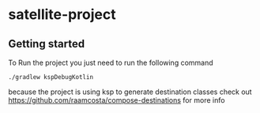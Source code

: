 # satellite-project

## Getting started

To Run the project you just need to run the following command

```
./gradlew kspDebugKotlin
```

because the project is using ksp to generate destination classes
check out https://github.com/raamcosta/compose-destinations for more info